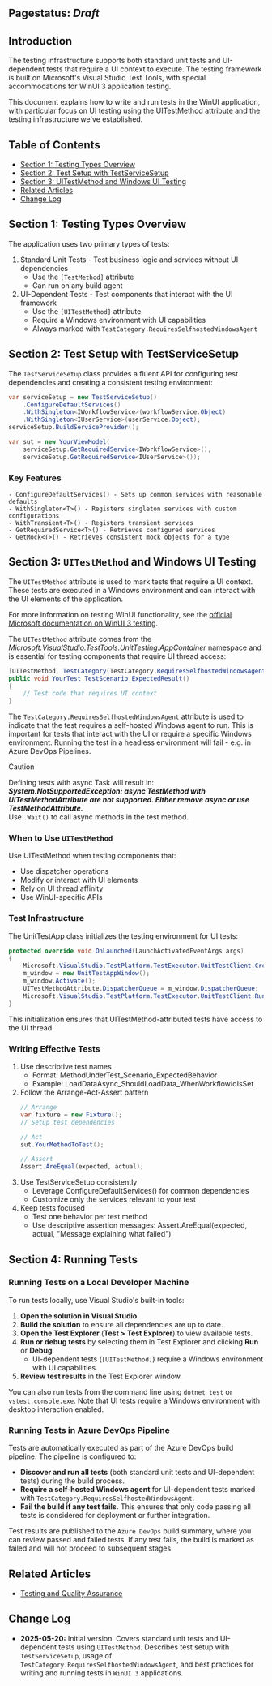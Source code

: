 ## Pagestatus: _Draft_
## Introduction
The testing infrastructure supports both standard unit tests and UI-dependent tests that require a UI context to execute. 
The testing framework is built on Microsoft's Visual Studio Test Tools, with special accommodations for WinUI 3 application testing.

This document explains how to write and run tests in the WinUI application, with particular focus on UI testing using the UITestMethod attribute and the testing infrastructure we've established.

## Table of Contents
- [Section 1: Testing Types Overview](#section-1-testing-types-overview)
- [Section 2: Test Setup with TestServiceSetup](#section-2-test-setup-with-testservicesetup)
- [Section 3: UITestMethod and Windows UI Testing](#section-3-uitestmethod-and-windows-ui-testing)
- [Related Articles](#related-articles)
- [Change Log](#change-log)

## Section 1: Testing Types Overview
The application uses two primary types of tests:
1.	Standard Unit Tests - Test business logic and services without UI dependencies
	- Use the `[TestMethod]` attribute
	- Can run on any build agent
2.	UI-Dependent Tests - Test components that interact with the UI framework
	- Use the `[UITestMethod]` attribute
	- Require a Windows environment with UI capabilities
	- Always marked with `TestCategory.RequiresSelfhostedWindowsAgent`

## Section 2: Test Setup with TestServiceSetup
The `TestServiceSetup` class provides a fluent API for configuring test dependencies and creating a consistent testing environment:
```csharp
var serviceSetup = new TestServiceSetup()
    .ConfigureDefaultServices()
    .WithSingleton<IWorkflowService>(workflowService.Object)
    .WithSingleton<IUserService>(userService.Object);
serviceSetup.BuildServiceProvider();

var sut = new YourViewModel(
    serviceSetup.GetRequiredService<IWorkflowService>(),
    serviceSetup.GetRequiredService<IUserService>());
```

### Key Features
	- ConfigureDefaultServices() - Sets up common services with reasonable defaults
	- WithSingleton<T>() - Registers singleton services with custom configurations
	- WithTransient<T>() - Registers transient services
	- GetRequiredService<T>() - Retrieves configured services
	- GetMock<T>() - Retrieves consistent mock objects for a type

## Section 3: `UITestMethod` and Windows UI Testing
The `UITestMethod` attribute is used to mark tests that require a UI context. 
These tests are executed in a Windows environment and can interact with the UI elements of the application.

For more information on testing WinUI functionality, 
see the [official Microsoft documentation on WinUI 3 testing](https://learn.microsoft.com/en-us/windows/apps/winui/winui3/testing/#how-do-i-test-winui-functionality-in-my-app).

The `UITestMethod` attribute comes from the *Microsoft.VisualStudio.TestTools.UnitTesting.AppContainer* namespace and is essential for testing components that require UI thread access:
```csharp
[UITestMethod, TestCategory(TestCategory.RequiresSelfhostedWindowsAgent)]
public void YourTest_TestScenario_ExpectedResult()
{
    // Test code that requires UI context
}
```
The `TestCategory.RequiresSelfhostedWindowsAgent` attribute is used to indicate that the test requires a self-hosted Windows agent to run.
This is important for tests that interact with the UI or require a specific Windows environment.
Running the test in a headless environment will fail - e.g. in Azure DevOps Pipelines.

> [!CAUTION]
> Defining tests with async Task will result in:
<br>***System.NotSupportedException: async TestMethod with UITestMethodAttribute are not supported. Either remove async or use TestMethodAttribute.***
<br>Use `.Wait()` to call async methods in the test method.

### When to Use `UITestMethod`
Use UITestMethod when testing components that:
- Use dispatcher operations
- Modify or interact with UI elements
- Rely on UI thread affinity
- Use WinUI-specific APIs

### Test Infrastructure
The UnitTestApp class initializes the testing environment for UI tests:
```csharp
protected override void OnLaunched(LaunchActivatedEventArgs args)
{
    Microsoft.VisualStudio.TestPlatform.TestExecutor.UnitTestClient.CreateDefaultUI();
    m_window = new UnitTestAppWindow();
    m_window.Activate();
    UITestMethodAttribute.DispatcherQueue = m_window.DispatcherQueue;
    Microsoft.VisualStudio.TestPlatform.TestExecutor.UnitTestClient.Run(Environment.CommandLine);
}
```
This initialization ensures that UITestMethod-attributed tests have access to the UI thread.

### Writing Effective Tests
1. Use descriptive test names
    - Format: MethodUnderTest_Scenario_ExpectedBehavior
    - Example: LoadDataAsync_ShouldLoadData_WhenWorkflowIdIsSet
2. Follow the Arrange-Act-Assert pattern
    ```csharp
    // Arrange
    var fixture = new Fixture();
    // Setup test dependencies
   
    // Act
    sut.YourMethodToTest();
   
    // Assert
    Assert.AreEqual(expected, actual);
    ```
3. Use TestServiceSetup consistently
    - Leverage ConfigureDefaultServices() for common dependencies
    - Customize only the services relevant to your test
4. Keep tests focused
    - Test one behavior per test method
    - Use descriptive assertion messages: Assert.AreEqual(expected, actual, "Message explaining what failed")

## Section 4: Running Tests
### Running Tests on a Local Developer Machine

To run tests locally, use Visual Studio's built-in tools:

1. **Open the solution in Visual Studio.**
2. **Build the solution** to ensure all dependencies are up to date.
3. **Open the Test Explorer** (__Test > Test Explorer__) to view available tests.
4. **Run or debug tests** by selecting them in Test Explorer and clicking __Run__ or __Debug__.
   - UI-dependent tests (`[UITestMethod]`) require a Windows environment with UI capabilities.
5. **Review test results** in the Test Explorer window.

You can also run tests from the command line using `dotnet test` or `vstest.console.exe`. Note that UI tests require a Windows environment with desktop interaction enabled.

### Running Tests in Azure DevOps Pipeline

Tests are automatically executed as part of the Azure DevOps build pipeline. The pipeline is configured to:

- **Discover and run all tests** (both standard unit tests and UI-dependent tests) during the build process.
- **Require a self-hosted Windows agent** for UI-dependent tests marked with `TestCategory.RequiresSelfhostedWindowsAgent`.
- **Fail the build if any test fails.** This ensures that only code passing all tests is considered for deployment or further integration.

Test results are published to the `Azure DevOps` build summary, where you can review passed and failed tests. If any test fails, the build is marked as failed and will not proceed to subsequent stages.

## Related Articles
- [Testing and Quality Assurance](https://symphogenteams.visualstudio.com/Development%20and%20Data%20Engineering/_wiki/wikis/Development-and-Data-Engineering.wiki/311/Testing-and-Quality-Assurance)

## Change Log
- **2025-05-20:** Initial version. Covers standard unit tests and UI-dependent tests using `UITestMethod`. Describes test setup with `TestServiceSetup`, usage of `TestCategory.RequiresSelfhostedWindowsAgent`, and best practices for writing and running tests in `WinUI 3` applications.
